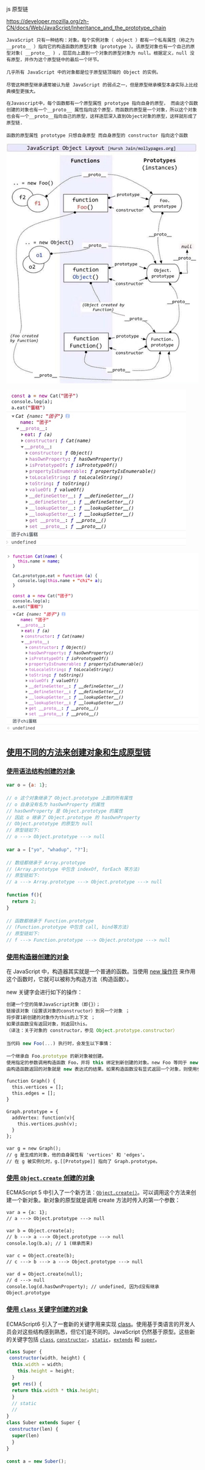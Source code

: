 js 原型链

<https://developer.mozilla.org/zh-CN/docs/Web/JavaScript/Inheritance_and_the_prototype_chain>

```
JavaScript 只有一种结构：对象。每个实例对象（ object ）都有一个私有属性（称之为 __proto__ ）指向它的构造函数的原型对象（prototype ）。该原型对象也有一个自己的原型对象( __proto__ ) ，层层向上直到一个对象的原型对象为 null。根据定义，null 没有原型，并作为这个原型链中的最后一个环节。

几乎所有 JavaScript 中的对象都是位于原型链顶端的 Object 的实例。

尽管这种原型继承通常被认为是 JavaScript 的弱点之一，但是原型继承模型本身实际上比经典模型更强大。

```

```
在Javascript中，每个函数都有一个原型属性 prototype 指向自身的原型， 而由这个函数创建的对象也有一个__proto__ 属性指向这个原型，而函数的原型是一个对象，所以这个对象也会有一个__proto__指向自己的原型，这样逐层深入直到Object对象的原型，这样就形成了原型链.

函数的原型属性 prototype 只想自身原型 而自身原型的 constructor 指向这个函数

```

![169757c9840bca7e](../images/169757c9840bca7e.png)

![image-20210611183623319](../images/image-20210611183623319.png)

![10611183644730](../images/image-20210611183644730.png)

## [使用不同的方法来创建对象和生成原型链](https://developer.mozilla.org/zh-CN/docs/Web/JavaScript/Inheritance_and_the_prototype_chain#使用不同的方法来创建对象和生成原型链)

### [使用语法结构创建的对象](https://developer.mozilla.org/zh-CN/docs/Web/JavaScript/Inheritance_and_the_prototype_chain#使用语法结构创建的对象)

```js
var o = {a: 1};

// o 这个对象继承了 Object.prototype 上面的所有属性
// o 自身没有名为 hasOwnProperty 的属性
// hasOwnProperty 是 Object.prototype 的属性
// 因此 o 继承了 Object.prototype 的 hasOwnProperty
// Object.prototype 的原型为 null
// 原型链如下:
// o ---> Object.prototype ---> null

var a = ["yo", "whadup", "?"];

// 数组都继承于 Array.prototype
// (Array.prototype 中包含 indexOf, forEach 等方法)
// 原型链如下:
// a ---> Array.prototype ---> Object.prototype ---> null

function f(){
  return 2;
}

// 函数都继承于 Function.prototype
// (Function.prototype 中包含 call, bind等方法)
// 原型链如下:
// f ---> Function.prototype ---> Object.prototype ---> null
```

### [使用构造器创建的对象](https://developer.mozilla.org/zh-CN/docs/Web/JavaScript/Inheritance_and_the_prototype_chain#使用构造器创建的对象)

在 JavaScript 中，构造器其实就是一个普通的函数。当使用 [new 操作符](https://developer.mozilla.org/zh-CN/docs/Web/JavaScript/Reference/Operators/new) 来作用这个函数时，它就可以被称为构造方法（构造函数）。

new 关键字会进行如下的操作：

```js
创建一个空的简单JavaScript对象（即{}）；
链接该对象（设置该对象的constructor）到另一个对象 ；
将步骤1新创建的对象作为this的上下文 ；
如果该函数没有返回对象，则返回this。
（译注：关于对象的 constructor，参见 Object.prototype.constructor）

当代码 new Foo(...) 执行时，会发生以下事情：

一个继承自 Foo.prototype 的新对象被创建。
使用指定的参数调用构造函数 Foo，并将 this 绑定到新创建的对象。new Foo 等同于 new Foo()，也就是没有指定参数列表，Foo 不带任何参数调用的情况。
由构造函数返回的对象就是 new 表达式的结果。如果构造函数没有显式返回一个对象，则使用步骤1创建的对象。（一般情况下，构造函数不返回值，但是用户可以选择主动返回对象，来覆盖正常的对象创建步骤）
```

```
function Graph() {
  this.vertices = [];
  this.edges = [];
}

Graph.prototype = {
  addVertex: function(v){
    this.vertices.push(v);
  }
};

var g = new Graph();
// g 是生成的对象，他的自身属性有 'vertices' 和 'edges'。
// 在 g 被实例化时，g.[[Prototype]] 指向了 Graph.prototype。
```

### [使用 `Object.create` 创建的对象](https://developer.mozilla.org/zh-CN/docs/Web/JavaScript/Inheritance_and_the_prototype_chain#使用_object.create_创建的对象)

ECMAScript 5 中引入了一个新方法：[`Object.create()`](https://developer.mozilla.org/zh-CN/docs/Web/JavaScript/Reference/Global_Objects/Object/create)。可以调用这个方法来创建一个新对象。新对象的原型就是调用 create 方法时传入的第一个参数：

```
var a = {a: 1};
// a ---> Object.prototype ---> null

var b = Object.create(a);
// b ---> a ---> Object.prototype ---> null
console.log(b.a); // 1 (继承而来)

var c = Object.create(b);
// c ---> b ---> a ---> Object.prototype ---> null

var d = Object.create(null);
// d ---> null
console.log(d.hasOwnProperty); // undefined, 因为d没有继承Object.prototype
```

### [使用 `class` 关键字创建的对象](https://developer.mozilla.org/zh-CN/docs/Web/JavaScript/Inheritance_and_the_prototype_chain#使用_class_关键字创建的对象)

ECMAScript6 引入了一套新的关键字用来实现 [class](https://developer.mozilla.org/zh-CN/docs/Web/JavaScript/Reference/Classes)。使用基于类语言的开发人员会对这些结构感到熟悉，但它们是不同的。JavaScript 仍然基于原型。这些新的关键字包括 [`class`](https://developer.mozilla.org/zh-CN/docs/Web/JavaScript/Reference/Statements/class), [`constructor`](https://developer.mozilla.org/zh-CN/docs/Web/JavaScript/Reference/Classes/constructor)，[`static`](https://developer.mozilla.org/zh-CN/docs/Web/JavaScript/Reference/Classes/static)，[`extends`](https://developer.mozilla.org/zh-CN/docs/Web/JavaScript/Reference/Classes/extends) 和 [`super`](https://developer.mozilla.org/zh-CN/docs/Web/JavaScript/Reference/Operators/super)。

```js
class Super {
 constructor(width, height) {
  this.width = width;
    this.height = height;
  }
  get res() {
  return this.width * this.height;
  }
  // static
  //
}
class Suber extends Super {
 constructor(len) {
  super(len)
  }
}

const a = new Suber();

```

